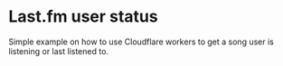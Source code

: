 # Last.fm user status 

Simple example on how to use Cloudflare workers to get a song user is listening or last listened to.
